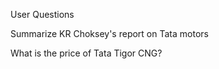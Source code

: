 User Questions

Summarize KR Choksey's report on Tata motors

What is the price of Tata Tigor CNG?


